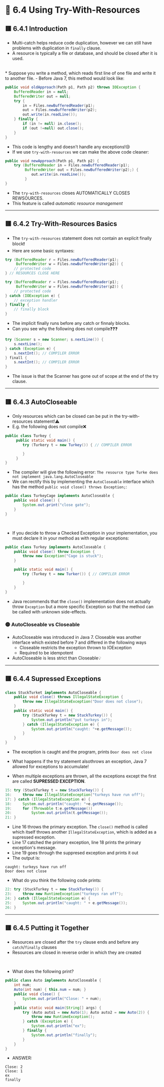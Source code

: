 <link href="../../styles.css" rel="stylesheet"></link>


# 🧠 6.4 Using Try-With-Resources

## 🟥 6.4.1 Introduction

* Multi-catch helps reduce code duplication, however we can still have problems with duplication in `finally` clause.
* A resource is typically a file or database, and should be closed after it is used.
<br>
* Suppose you write a method, which reads first line of one file and write it to another file.
    - Before Java 7, this method would look like:

```java
public void oldApproach(Path p1, Path p2) throws IOException {
    BufferedReader in = null;
    BufferedWriter out = null;
    try {
        in = Files.newBufferedReader(p1);
        out = Files.newBufferedWriter(p2);
        out.write(in.readLine());
    } finally {
        if (in != null) in.close();
        if (out !=null) out.close();
    }
}
```
- This code is lengthy and doesn't handle any exceptions!😢
- If we use `try-with-resources` we can make the above code cleaner:

```java
public void newApproach(Path p1, Path p2) {
    try (BufferedReader in = Files.newBufferedReader(p1);
         BufferedWriter out = Files.newBufferedWriter(p2);) {
            out.write(in.readLine());
         }
}
```

- The `try-with-resources` closes AUTOMATICALLY CLOSES REWSOURCES.
- This feature is called *automatic resource management*

<hr>

## 🟥 6.4.2 Try-With-Resources Basics
* The `try-with-resources` statement does not contain an explicit finally block❗
* Here are some basic syntaxes:

```java
try (BufferedReader r = Files.newBufferedReader(p1);
     BufferedWriter w = Files.newBufferedWriter(p2)) {
    // protected code
} // RESOURCES CLOSE HERE
```

```java
try (BufferedReader r = Files.newBufferedReader(p1);
     BufferedWriter w = Files.newBufferedWriter(p2)) {
    // protected code
} catch (IOException e) {
    // exception handler
} finally {
    // finally block
}
```

* The implicit finally runs before any catch or finnaly blocks.
* Can you see why the following does not compile❓❓❓
```java
try (Scanner s = new Scanner; s.nextLine()) {
    s.nextLine();
} catch (Exception e) {
    s.nextInt(); // COMPILER ERROR
} finall {
    s.nextInt(); // COMPILER ERROR
}
```
* The issue is that the Scanner has gone out of scope at the end of the try clause.

<hr>

## 🟥 6.4.3 AutoCloseable
* Only resources which can be closed can be put in the try-with-resources statement!⚠️
* E.g. the following does not compile❌
```java
public class Turkey {
     public static void main() {
        try (Turkery t = new Turkey()) { // COMPILER ERROR

        }
     }
}
```
* The compiler will give the following error: `The resource type Turke does not implement java.lang.AutoCloseable`
* We can rectify this by implementing the `AutoCloseable` interface which has the method `public void close() throws Exception;`:
```java
public class TurkeyCage implements AutoCloseable {
    public void close() {
        System.out.print("close gate");
    }
}
```
<br>

* If you decide to throw a Checked Exception in your implementation, you must declare it in your method as with regular exceptions:

```java
public class Turkey implements AutoCloseable {
    public void close() throw Exception {
        throw new Exception("Cage is stuck");
    }

    public static void main() {
        try (Turkey t = new Turker()) { // COMPILER ERROR

        }
    }
}
```

* Java recommends that the `close()` implementation does not actually throw `Exception` but a more specific Exception so that the method can be called with unknown side-effects.


### 🟡 AutoCloseable vs Closeable
* AutoCloseable was introduced in Java 7. Closeable was another interface which existed before 7 and differed in the following ways
    - Closeable restricts the exception thrown to IOException
    - Required to be idempotent
* AutoCloseable is less strict than Closeable💡

<hr>

## 🟥 6.4.4 Supressed Exceptions

```java
class StuckTurket implements AutoCloseable {
    public void close() throws IllegalStateException {
        throw new IllegalStateException("Door does not close");
    }
    public static void main() {
        try (StuckTurkey t = new StuckTurkey()) {
            System.out.println("put turkeys in");
        } catch (IllegalStateException e) {
            System.out.println("caught: "+e.getMessage());
        }
    }
}
```

* The exception is caught and the program, prints `Door does not close`

* What happens if the try statement alsothrows an exception, Java 7 allowed for exceptions to accumulate! 
* When multiple exceptions are thrown, all the exceptions except the first are called **SUPRESSED EXCEPTION**.

```java
15: try (StuckTurkey t = new StuckTurkey()) {
16:     throw new IllegalStateException("turkeys have run off");
17: } catch (IllegalStateException e) {
18:     System.out.println("caught: "+e.getMessage());
19:     for (Throwable t:e.getMessage())
20:         System.out.println(t.getMessage());
21: }
```
* Line 16 throws the primary exception. The `close()` method is called which itself throws another `IllegalStateException`, which is added as a supressed exception.
* Line 17 catched the primary exception, line 18 prints the primary exception's message.
* Line 19 goes through the suppresed exception and prints it out
* The output is:
```
caught: turkeys have run off
Door does not close
```

* What do you think the following code prints:
```java
22: try (StuckTurkey t = new StuckTurkey()) {
23:     throw new RuntimeException("turkeys ran off");
24: } catch (IllegalStateException e) {
25:     System.out.println("caught: " + e.getMessage());
26: }
```

<hr>

## 🟥 6.4.5 Putting it Together

* Resources are closed after the `try` clause ends and before any `catch`/`finally` clauses
* Resources are closed in reverse order in which they are created

<br>

* What does the following print?
```java
public class Auto implements AutoCloseable {
    int num;
    Auto(int num) { this.num = num; }
    public void close() {
        System.out.println("Close: " + num);
    }
    public static void main(String[] args) {
        try (Auto auto1 = new Auto(1); Auto auto2 = new Auto(2)) {
            throw new RuntimeException();
        } catch (Exception e) {
            System.out.println("ex");
        } finally {
            System.out.println("finally");
        }
    }
}
```

* ANSWER: 
```
Close: 2
Close: 1
ex
finally
```